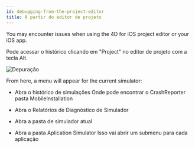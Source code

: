 ```yaml
---
id: debugging-from-the-project-editor
title: A partir do editor de projeto
---
```


You may encounter issues when using the 4D for iOS project editor or your iOS app.

Pode acessar o histórico clicando em "Project" no editor de projeto com a tecla Alt.

![Depuração](assets/en/debugging/debug-from-4D-for-iOS.png)

From here, a menu will appear for the current simulator:


* Abra o histórico de simulações Onde pode encontrar o CrashReporter pasta MobileInstallation

* Abra o Relatórios de Diagnóstico de Simulador


* Abra a pasta de simulador atual

* Abra a pasta Aplication Simulator Isso vai abrir um submenu para cada aplicação
